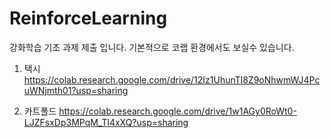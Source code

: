 # ReinforceLearning
강화학습 기초 과제 제출 입니다.
기본적으로 코랩 환경에서도 보실수 있습니다.

1) 택시
https://colab.research.google.com/drive/12Iz1UhunTl8Z9oNhwmWJ4PcuWNjmth01?usp=sharing

2) 카트폴드
https://colab.research.google.com/drive/1w1AGy0RoWt0-LJZFsxDp3MPqM_Tl4xXQ?usp=sharing
